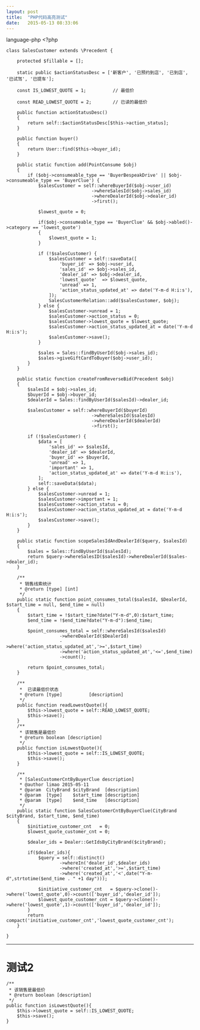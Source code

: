 ```yaml
---
layout: post
title:  "PHP代码高亮测试"
date:   2015-05-13 08:33:06
---
```



language-php
    <?php

    class SalesCustomer extends \Precedent {

        protected $fillable = [];

        static public $actionStatusDesc = ['新客户', '已预约到店', '已到店', '已试驾', '已提车'];

        const IS_LOWEST_QUOTE = 1;          // 最低价

        const READ_LOWEST_QUOTE = 2;        // 已读的最低价

        public function actionStatusDesc()
        {
            return self::$actionStatusDesc[$this->action_status];
        }

        public function buyer()
        {
            return User::find($this->buyer_id);
        }

        public static function add(PointConsume $obj)
        {
            if ($obj->consumeable_type == 'BuyerBespeakDrive' || $obj->consumeable_type == 'BuyerClue') {
                $salesCustomer = self::whereBuyerId($obj->user_id)
                                    ->whereSalesId($obj->sales_id)
                                    ->whereDealerId($obj->dealer_id)
                                    ->first();

                $lowest_quote = 0;

                if($obj->consumeable_type == 'BuyerClue' && $obj->abled()->category == 'lowest_quote')
                {
                    $lowest_quote = 1;
                }

                if (!$salesCustomer) {
                    $salesCustomer = self::saveData([
                        'buyer_id' => $obj->user_id,
                        'sales_id' => $obj->sales_id,
                        'dealer_id' => $obj->dealer_id,
                        'lowest_quote'  => $lowest_quote,
                        'unread' => 1,
                        'action_status_updated_at' => date('Y-m-d H:i:s'),
                    ]);
                    SalesCustomerRelation::add($salesCustomer, $obj);
                } else {
                    $salesCustomer->unread = 1;
                    $salesCustomer->action_status = 0;
                    $salesCustomer->lowest_quote = $lowest_quote;
                    $salesCustomer->action_status_updated_at = date('Y-m-d H:i:s');
                    $salesCustomer->save();
                }

                $sales = Sales::findByUserId($obj->sales_id);
                $sales->giveGiftCardToBuyer($obj->user_id);
            }
        }

        public static function createFromReverseBid(Precedent $obj)
        {
            $salesId = $obj->sales_id;
            $buyerId = $obj->buyer_id;
            $dealerId = Sales::findByUserId($salesId)->dealer_id;

            $salesCustomer = self::whereBuyerId($buyerId)
                                    ->whereSalesId($salesId)
                                    ->whereDealerId($dealerId)
                                    ->first();

            if (!$salesCustomer) {
                $data = [
                    'sales_id' => $salesId,
                    'dealer_id' => $dealerId,
                    'buyer_id' => $buyerId,
                    'unread' => 1,
                    'important' => 1,
                    'action_status_updated_at' => date('Y-m-d H:i:s'),
                ];
                self::saveData($data);
            } else {
                $salesCustomer->unread = 1;
                $salesCustomer->important = 1;
                $salesCustomer->action_status = 0;
                $salesCustomer->action_status_updated_at = date('Y-m-d H:i:s');
                $salesCustomer->save();
            }
        }

        public static function scopeSalesIdAndDealerId($query, $salesId)
        {
            $sales = Sales::findByUserId($salesId);
            return $query->whereSalesID($salesId)->whereDealerId($sales->dealer_id);
        }

        /**
         * 销售线索统计
         * @return [type] [int]
         */
        public static function point_consumes_total($salesId, $DealerId, $start_time = null, $end_time = null)
        {
            $start_time = !$start_time?date("Y-m-d",0):$start_time;
            $end_time = !$end_time?date("Y-m-d"):$end_time;

            $point_consumes_total = self::whereSalesId($salesId)
                        ->whereDealerId($DealerId)
                        ->where('action_status_updated_at','>=',$start_time)
                        ->where('action_status_updated_at','<=',$end_time)
                        ->count();

            return $point_consumes_total;
        }

        /**
         *  已读最低价状态
         * @return [type]          [description]
         */
        public function readLowestQuote(){
            $this->lowest_quote = self::READ_LOWEST_QUOTE;
            $this->save();
        }
        /**
         * 该销售是最低价
         * @return boolean [description]
         */
        public function isLowestQuote(){
            $this->lowest_quote = self::IS_LOWEST_QUOTE;
            $this->save();
        }

        /**
         * [SalesCustomerCntByBuyerClue description]
         * @author limao 2015-05-11
         * @param  CityBrand $cityBrand  [description]
         * @param  [type]    $start_time [description]
         * @param  [type]    $end_time   [description]
         */
        public static function SalesCustomerCntByBuyerClue(CityBrand $cityBrand, $start_time, $end_time)
        {
            $initiative_customer_cnt   = 0;
            $lowest_quote_customer_cnt = 0;

            $dealer_ids = Dealer::GetIdsByCityBrand($cityBrand);

            if($dealer_ids){
                $query = self::distinct()
                        ->whereIn('dealer_id',$dealer_ids)
                        ->where('created_at','>=',$start_time)
                        ->where('created_at','<',date("Y-m-d",strtotime($end_time . " +1 day")));

                $initiative_customer_cnt   = $query->clone()->where('lowest_quote',0)->count(['buyer_id','dealer_id']);
                $lowest_quote_customer_cnt = $query->clone()->where('lowest_quote',1)->count(['buyer_id','dealer_id']);
            }
            return compact('initiative_customer_cnt','lowest_quote_customer_cnt');
        }

    }

---

# 测试2

    /**
     * 该销售是最低价
     * @return boolean [description]
     */
    public function isLowestQuote(){
        $this->lowest_quote = self::IS_LOWEST_QUOTE;
        $this->save();
    }
